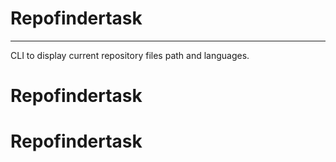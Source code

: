 # Repofindertask
***
CLI to display current repository files path and languages.
# Repofindertask
# Repofindertask

